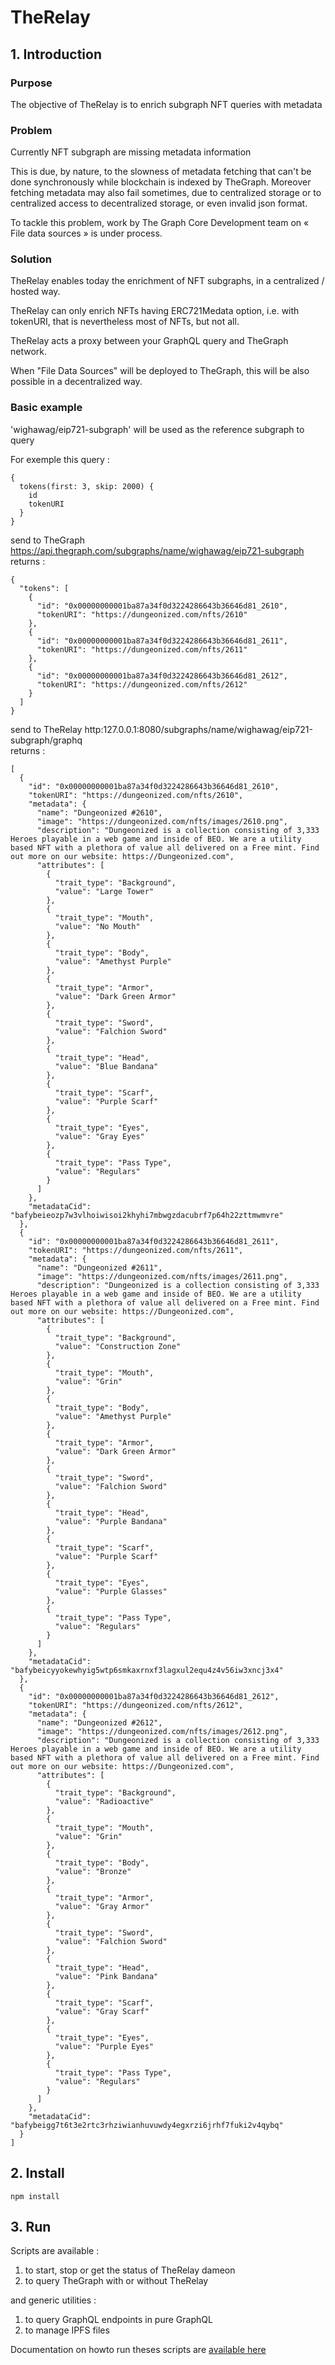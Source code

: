 # TheRelay

## 1. Introduction

### Purpose

The objective of TheRelay is to enrich subgraph NFT queries with metadata

### Problem

Currently NFT subgraph are missing metadata information

This is due, by nature, to the slowness of metadata fetching that can't be done synchronously while blockchain is indexed by TheGraph. Moreover fetching metadata may also fail sometimes, due to centralized storage or to centralized access to decentralized storage, or even invalid json format.

To tackle this problem, work by The Graph Core Development team on « File data sources » is under process.

### Solution

TheRelay enables today the enrichment of NFT subgraphs, in a centralized / hosted way.

TheRelay can only enrich NFTs having ERC721Medata option, i.e. with tokenURI, that is nevertheless most of NFTs, but not all.

TheRelay acts a proxy between your GraphQL query and TheGraph network.

When "File Data Sources" will be deployed to TheGraph, this will be also possible in a decentralized way.

### Basic example

'wighawag/eip721-subgraph' will be used as the reference subgraph to query

For exemple this query :

```
{
  tokens(first: 3, skip: 2000) {
    id
    tokenURI
  }
}
```

send to TheGraph https://api.thegraph.com/subgraphs/name/wighawag/eip721-subgraph
returns :

```
{
  "tokens": [
    {
      "id": "0x00000000001ba87a34f0d3224286643b36646d81_2610",
      "tokenURI": "https://dungeonized.com/nfts/2610"
    },
    {
      "id": "0x00000000001ba87a34f0d3224286643b36646d81_2611",
      "tokenURI": "https://dungeonized.com/nfts/2611"
    },
    {
      "id": "0x00000000001ba87a34f0d3224286643b36646d81_2612",
      "tokenURI": "https://dungeonized.com/nfts/2612"
    }
  ]
}
```

send to TheRelay http:127.0.0.1:8080/subgraphs/name/wighawag/eip721-subgraph/graphq  
returns :

```
[
  {
    "id": "0x00000000001ba87a34f0d3224286643b36646d81_2610",
    "tokenURI": "https://dungeonized.com/nfts/2610",
    "metadata": {
      "name": "Dungeonized #2610",
      "image": "https://dungeonized.com/nfts/images/2610.png",
      "description": "Dungeonized is a collection consisting of 3,333 Heroes playable in a web game and inside of BEO. We are a utility based NFT with a plethora of value all delivered on a Free mint. Find out more on our website: https://Dungeonized.com",
      "attributes": [
        {
          "trait_type": "Background",
          "value": "Large Tower"
        },
        {
          "trait_type": "Mouth",
          "value": "No Mouth"
        },
        {
          "trait_type": "Body",
          "value": "Amethyst Purple"
        },
        {
          "trait_type": "Armor",
          "value": "Dark Green Armor"
        },
        {
          "trait_type": "Sword",
          "value": "Falchion Sword"
        },
        {
          "trait_type": "Head",
          "value": "Blue Bandana"
        },
        {
          "trait_type": "Scarf",
          "value": "Purple Scarf"
        },
        {
          "trait_type": "Eyes",
          "value": "Gray Eyes"
        },
        {
          "trait_type": "Pass Type",
          "value": "Regulars"
        }
      ]
    },
    "metadataCid": "bafybeieozp7w3vlhoiwisoi2khyhi7mbwgzdacubrf7p64h22zttmwmvre"
  },
  {
    "id": "0x00000000001ba87a34f0d3224286643b36646d81_2611",
    "tokenURI": "https://dungeonized.com/nfts/2611",
    "metadata": {
      "name": "Dungeonized #2611",
      "image": "https://dungeonized.com/nfts/images/2611.png",
      "description": "Dungeonized is a collection consisting of 3,333 Heroes playable in a web game and inside of BEO. We are a utility based NFT with a plethora of value all delivered on a Free mint. Find out more on our website: https://Dungeonized.com",
      "attributes": [
        {
          "trait_type": "Background",
          "value": "Construction Zone"
        },
        {
          "trait_type": "Mouth",
          "value": "Grin"
        },
        {
          "trait_type": "Body",
          "value": "Amethyst Purple"
        },
        {
          "trait_type": "Armor",
          "value": "Dark Green Armor"
        },
        {
          "trait_type": "Sword",
          "value": "Falchion Sword"
        },
        {
          "trait_type": "Head",
          "value": "Purple Bandana"
        },
        {
          "trait_type": "Scarf",
          "value": "Purple Scarf"
        },
        {
          "trait_type": "Eyes",
          "value": "Purple Glasses"
        },
        {
          "trait_type": "Pass Type",
          "value": "Regulars"
        }
      ]
    },
    "metadataCid": "bafybeicyyokewhyig5wtp6smkaxrnxf3lagxul2equ4z4v56iw3xncj3x4"
  },
  {
    "id": "0x00000000001ba87a34f0d3224286643b36646d81_2612",
    "tokenURI": "https://dungeonized.com/nfts/2612",
    "metadata": {
      "name": "Dungeonized #2612",
      "image": "https://dungeonized.com/nfts/images/2612.png",
      "description": "Dungeonized is a collection consisting of 3,333 Heroes playable in a web game and inside of BEO. We are a utility based NFT with a plethora of value all delivered on a Free mint. Find out more on our website: https://Dungeonized.com",
      "attributes": [
        {
          "trait_type": "Background",
          "value": "Radioactive"
        },
        {
          "trait_type": "Mouth",
          "value": "Grin"
        },
        {
          "trait_type": "Body",
          "value": "Bronze"
        },
        {
          "trait_type": "Armor",
          "value": "Gray Armor"
        },
        {
          "trait_type": "Sword",
          "value": "Falchion Sword"
        },
        {
          "trait_type": "Head",
          "value": "Pink Bandana"
        },
        {
          "trait_type": "Scarf",
          "value": "Gray Scarf"
        },
        {
          "trait_type": "Eyes",
          "value": "Purple Eyes"
        },
        {
          "trait_type": "Pass Type",
          "value": "Regulars"
        }
      ]
    },
    "metadataCid": "bafybeigg7t6t3e2rtc3rhziwianhuvuwdy4egxrzi6jrhf7fuki2v4qybq"
  }
]
```

## 2. Install

```
npm install
```

## 3. Run

Scripts are available :

1. to start, stop or get the status of TheRelay dameon
1. to query TheGraph with or without TheRelay

and generic utilities :

1. to query GraphQL endpoints in pure GraphQL
1. to manage IPFS files

Documentation on howto run theses scripts are [available here](./scripts/README.md)

